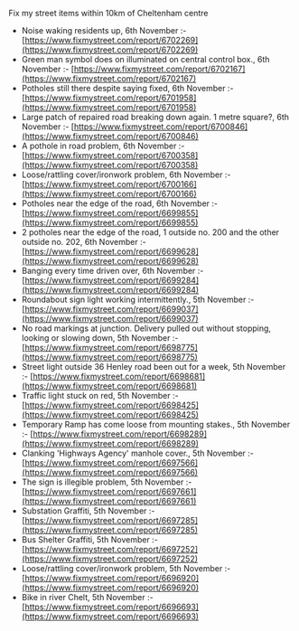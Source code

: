Fix my street items within 10km of Cheltenham centre

<!-- fix_marker starts -->

- Noise waking residents up, 6th November :- [https://www.fixmystreet.com/report/6702269](https://www.fixmystreet.com/report/6702269)
- Green man symbol does on illuminated on central control box., 6th November :- [https://www.fixmystreet.com/report/6702167](https://www.fixmystreet.com/report/6702167)
- Potholes still there despite saying fixed, 6th November :- [https://www.fixmystreet.com/report/6701958](https://www.fixmystreet.com/report/6701958)
- Large patch of repaired road breaking down again. 1 metre square?, 6th November :- [https://www.fixmystreet.com/report/6700846](https://www.fixmystreet.com/report/6700846)
- A pothole in road problem, 6th November :- [https://www.fixmystreet.com/report/6700358](https://www.fixmystreet.com/report/6700358)
- Loose/rattling cover/ironwork problem, 6th November :- [https://www.fixmystreet.com/report/6700166](https://www.fixmystreet.com/report/6700166)
- Potholes near the edge of the road, 6th November :- [https://www.fixmystreet.com/report/6699855](https://www.fixmystreet.com/report/6699855)
- 2 potholes near the edge of the road, 1 outside no. 200 and the other outside no. 202, 6th November :- [https://www.fixmystreet.com/report/6699628](https://www.fixmystreet.com/report/6699628)
- Banging every time driven over, 6th November :- [https://www.fixmystreet.com/report/6699284](https://www.fixmystreet.com/report/6699284)
- Roundabout sign light working intermittently., 5th November :- [https://www.fixmystreet.com/report/6699037](https://www.fixmystreet.com/report/6699037)
- No road markings at junction. Delivery pulled out without stopping, looking or slowing down, 5th November :- [https://www.fixmystreet.com/report/6698775](https://www.fixmystreet.com/report/6698775)
- Street light outside 36 Henley road been out for a week, 5th November :- [https://www.fixmystreet.com/report/6698681](https://www.fixmystreet.com/report/6698681)
- Traffic light stuck on red, 5th November :- [https://www.fixmystreet.com/report/6698425](https://www.fixmystreet.com/report/6698425)
- Temporary Ramp has come loose from mounting stakes., 5th November :- [https://www.fixmystreet.com/report/6698289](https://www.fixmystreet.com/report/6698289)
- Clanking 'Highways Agency' manhole cover., 5th November :- [https://www.fixmystreet.com/report/6697566](https://www.fixmystreet.com/report/6697566)
- The sign is illegible problem, 5th November :- [https://www.fixmystreet.com/report/6697661](https://www.fixmystreet.com/report/6697661)
- Substation Graffiti, 5th November :- [https://www.fixmystreet.com/report/6697285](https://www.fixmystreet.com/report/6697285)
- Bus Shelter Graffiti, 5th November :- [https://www.fixmystreet.com/report/6697252](https://www.fixmystreet.com/report/6697252)
- Loose/rattling cover/ironwork problem, 5th November :- [https://www.fixmystreet.com/report/6696920](https://www.fixmystreet.com/report/6696920)
- Bike in river Chelt, 5th November :- [https://www.fixmystreet.com/report/6696693](https://www.fixmystreet.com/report/6696693)

<!-- fix_marker ends -->